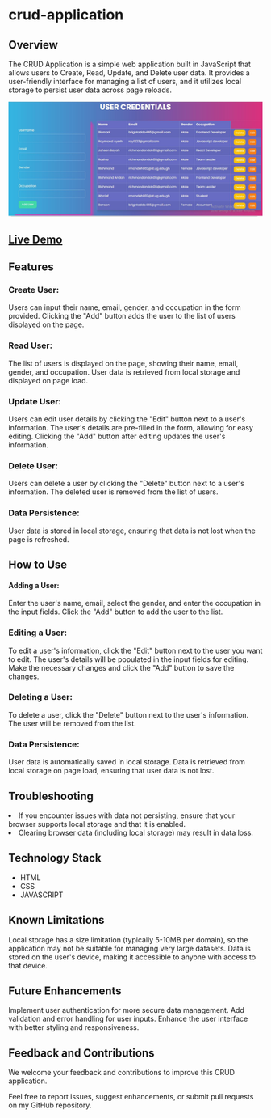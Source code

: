 # crud-application

## Overview
<p>
The CRUD Application is a simple web application built in JavaScript that allows users to Create, Read, Update, and Delete user data. It provides a user-friendly interface for managing a list of users, and it utilizes local storage to persist user data across page reloads.
</p>

<img src="image/Capture1.JPG">

## <a href="https://crud-application-taupe-seven.vercel.app/">Live Demo</a>

## Features

### Create User:

<p>Users can input their name, email, gender, and occupation in the form provided.
Clicking the "Add" button adds the user to the list of users displayed on the page.
</p>

### Read User:

<p>The list of users is displayed on the page, showing their name, email, gender, and occupation.
User data is retrieved from local storage and displayed on page load.</p>

### Update User:

<p>Users can edit user details by clicking the "Edit" button next to a user's information.
The user's details are pre-filled in the form, allowing for easy editing.
Clicking the "Add" button after editing updates the user's information.</p>

### Delete User:

<p>
Users can delete a user by clicking the "Delete" button next to a user's information.
The deleted user is removed from the list of users.
</p>

### Data Persistence:

<p>
User data is stored in local storage, ensuring that data is not lost when the page is refreshed.
</p>

## How to Use
#### Adding a User:

<p>
Enter the user's name, email, select the gender, and enter the occupation in the input fields.
Click the "Add" button to add the user to the list.
</p>

### Editing a User:

<p>
To edit a user's information, click the "Edit" button next to the user you want to edit.
The user's details will be populated in the input fields for editing.
Make the necessary changes and click the "Add" button to save the changes.

</p>

### Deleting a User:

<p>To delete a user, click the "Delete" button next to the user's information.
The user will be removed from the list.</p>

### Data Persistence:

<p>User data is automatically saved in local storage.
Data is retrieved from local storage on page load, ensuring that user data is not lost.</p>



## Troubleshooting
 <li>If you encounter issues with data not persisting, ensure that your browser supports local storage and that it is enabled.</li>
 <li>Clearing browser data (including local storage) may result in data loss.</li>

## Technology Stack
<ul>
 <li>HTML</li>
 <li>CSS</li>
 <li>JAVASCRIPT</li>
</ul>

## Known Limitations
<p>Local storage has a size limitation (typically 5-10MB per domain), so the application may not be suitable for managing very large datasets.
Data is stored on the user's device, making it accessible to anyone with access to that device.</p>

## Future Enhancements
<p>Implement user authentication for more secure data management.
Add validation and error handling for user inputs.
Enhance the user interface with better styling and responsiveness.</p>

## Feedback and Contributions
<p>We welcome your feedback and contributions to improve this CRUD application.</p>
<on>Feel free to report issues, suggest enhancements, or submit pull requests on my GitHub repository.</p>

